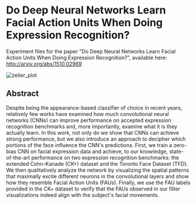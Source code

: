 # Do Deep Neural Networks Learn Facial Action Units When Doing Expression Recognition?
Experiment files for the paper "Do Deep Neural Networks Learn Facial Action Units When Doing Expression Recognition?", available here: http://arxiv.org/abs/1510.02969

![zeiler_plot](./zeiler_plot.png)

## Abstract
Despite being the appearance-based classifier of choice in recent years, relatively few works have examined how much convolutional neural networks (CNNs) can improve performance on accepted expression recognition benchmarks and, more importantly, examine what it is they actually learn. In this work, not only do we show that CNNs can achieve strong performance, but we also introduce an approach to decipher which portions of the face influence the CNN's predictions. First, we train a zero-bias CNN on facial expression data and achieve, to our knowledge, state-of-the-art performance on two expression recognition benchmarks: the extended Cohn-Kanade (CK+) dataset and the Toronto Face Dataset (TFD). We then qualitatively analyze the network by visualizing the spatial patterns that maximally excite different neurons in the convolutional layers and show how they resemble Facial Action Units (FAUs). Finally, we use the FAU labels provided in the CK+ dataset to verify that the FAUs observed in our filter visualizations indeed align with the subject's facial movements. 


 

<!---
### Bibtex
```
@article{khorrami2015do,
  title={Do Deep Neural Networks Learn Facial Action Units When Doing Expression Recognition?},
  author={Khorrami, Pooya and Paine, Tom Le and Huang, Thomas S},
  journal={arXiv preprint arXiv:1510.02969},
  year={2015}
}
```
-->


